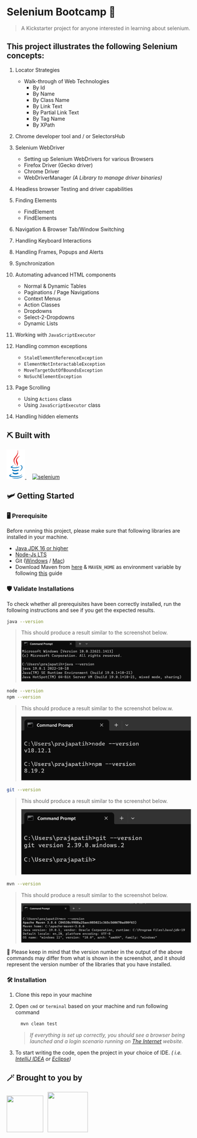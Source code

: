 # Selenium Bootcamp :rocket:

> A Kickstarter project for anyone interested in learning about selenium.

## This project illustrates the following Selenium concepts:

1. Locator Strategies
    - Walk-through of Web Technologies
        - By Id
        - By Name
        - By Class Name
        - By Link Text
        - By Partial Link Text
        - By Tag Name
        - By XPath

2. Chrome developer tool and / or SelectorsHub
3. Selenium WebDriver
    - Setting up Selenium WebDrivers for various Browsers
    - Firefox Driver (Gecko driver)
    - Chrome Driver
    - WebDriverManager _(A Library to manage driver binaries)_
4. Headless browser Testing and driver capabilities
5. Finding Elements
    - FindElement
    - FindElements
6. Navigation & Browser Tab/Window Switching
7. Handling Keyboard Interactions
8. Handling Frames, Popups and Alerts
9. Synchronization
10. Automating advanced HTML components
    - Normal & Dynamic Tables
    - Paginations / Page Navigations
    - Context Menus
    - Action Classes
    - Dropdowns
    - Select-2-Dropdowns
    - Dynamic Lists
11. Working with `JavaScriptExecutor`
12. Handling common exceptions
    - `StaleElementReferenceException`
    - `ElementNotInteractableException`
    - `MoveTargetOutOfBoundsException`
    - `NoSuchElementException`
13. Page Scrolling
    - Using `Actions` class
    - Using `JavaScriptExecutor` class
14. Handling hidden elements

## ⛏️ Built with

<a href="https://www.java.com" target="_blank"> <img src="https://raw.githubusercontent.com/devicons/devicon/master/icons/java/java-original.svg" alt="java" width="50" height="80"> </a>
&nbsp;&nbsp;&nbsp;
<a href="https://www.selenium.dev" target="_blank"> <img src="https://upload.wikimedia.org/wikipedia/commons/9/9f/Selenium_logo.svg" alt="selenium" width="180" height="80"> </a>

## :small_airplane: Getting Started

### :desktop_computer: Prerequisite

Before running this project, please make sure that following libraries are installed in your machine.

- [Java JDK 16 or higher](https://www.oracle.com/in/java/technologies/downloads/)
- [Node-Js LTS](https://nodejs.org/en)
- Git ([Windows](https://gitforwindows.org/) / [Mac](https://git-scm.com/download/mac))
- Download Maven from [here](https://maven.apache.org/download.cgi) & `MAVEN_HOME` as environment variable by
  following [this](https://www.qamadness.com/knowledge-base/how-to-install-maven-and-configure-environment-variables/)
  guide

### :shield: Validate Installations

To check whether all prerequisites have been correctly installed, run the following instructions and see if you get the
expected results.

```bash
java --version
```

> This should produce a result similar to the screenshot below.
>
> ![img](/installation-images/java-version-check.png)

```bash
node --version
npm --version
```

> This should produce a result similar to the screenshot below.w.
>
> ![img_1.png](/installation-images/node-version-check.png)

```bash
git --version
```

> This should produce a result similar to the screenshot below.
>
> ![img_2.png](/installation-images/git-version-check.png)

```bash
mvn --version
```

> This should produce a result similar to the screenshot below.
>
> ![img_3.png](/installation-images/maven-version-check.png)

:memo: Please keep in mind that the version number in the output of the above commands may differ from what is shown in
the screenshot, and it should represent the version number of the libraries that you have installed.

### :hammer_and_wrench: Installation

1. Clone this repo in your machine
2. Open `cmd` or `terminal` based on your machine and run following command
    ```bash
      mvn clean test
    ``` 
   > _If everything is set up correctly, you should see a browser being launched and a login scenario running
   on [The Internet](https://the-internet.herokuapp.com/) website._

3. To start writing the code, open the project in your choice of IDE. _(
   i.e. [IntelliJ IDEA](https://www.jetbrains.com/idea/download/) or [Eclipse](https://www.eclipse.org/))_

## :magic_wand: Brought to you by

<a href="https://cpsat.agiletestingalliance.org/" target="_blank"><img src="https://cpsat-agile.b-cdn.net/wp-content/uploads/2019/06/abt-logo-unsmushed.png" width="100" height="100"></a>
&nbsp;
<a href="https://www.agiletestingalliance.org/" target="_blank"><img src="https://agiletestingalliance.b-cdn.net/wp-content/uploads/2021/02/ATA-logo.png" width="110" height="110"></a>
